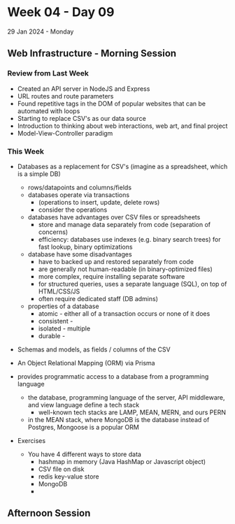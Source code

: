 # Week 04 - Day 09
29 Jan 2024 - Monday

## Web Infrastructure - Morning Session

### Review from Last Week
* Created an API server in NodeJS and Express
* URL routes and route parameters
* Found repetitive tags in the DOM of popular websites that can be automated with loops
* Starting to replace CSV's as our data source
* Introduction to thinking about web interactions, web art, and final project
* Model-View-Controller paradigm

### This Week
* Databases as a replacement for CSV's (imagine as a spreadsheet, which is a simple DB)
  * rows/datapoints and columns/fields
  * databases operate via transactions
    * (operations to insert, update, delete rows)
    * consider the operations 
  * databases have advantages over CSV files or spreadsheets
    * store and manage data separately from code (separation of concerns)
    * efficiency: databases use indexes (e.g. binary search trees) for fast lookup, binary optimizations
  * database have some disadvantages
    * have to backed up and restored separately from code
    * are generally not human-readable (in binary-optimized files)
    * more complex, require installing separate software
    * for structured queries, uses a separate language (SQL), on top of HTML/CSS/JS
    * often require dedicated staff (DB admins)
  * properties of a database
    * atomic - either all of a transaction occurs or none of it does
    * consistent - 
    * isolated - multiple 
    * durable - 
* Schemas and models, as fields / columns of the CSV
* An Object Relational Mapping (ORM) via Prisma
* provides programmatic access to a database from a programming language
  * the database, programming language of the server, API middleware, and view language define a tech stack
    * well-known tech stacks are LAMP, MEAN, MERN, and ours PERN
  * in the MEAN stack, where MongoDB is the database instead of Postgres, Mongoose is a popular ORM
 
* Exercises
  * You have 4 different ways to store data
    * hashmap in memory (Java HashMap or Javascript object)
    * CSV file on disk
    * redis key-value store
    * MongoDB
    * 

## Afternoon Session


